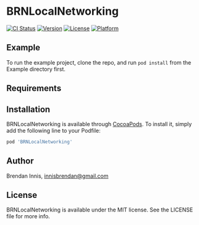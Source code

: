 # BRNLocalNetworking

[![CI Status](https://img.shields.io/travis/brendaninnis/BRNLocalNetworking.svg?style=flat)](https://travis-ci.org/brendaninnis/BRNLocalNetworking)
[![Version](https://img.shields.io/cocoapods/v/BRNLocalNetworking.svg?style=flat)](https://cocoapods.org/pods/BRNLocalNetworking)
[![License](https://img.shields.io/cocoapods/l/BRNLocalNetworking.svg?style=flat)](https://cocoapods.org/pods/BRNLocalNetworking)
[![Platform](https://img.shields.io/cocoapods/p/BRNLocalNetworking.svg?style=flat)](https://cocoapods.org/pods/BRNLocalNetworking)

## Example

To run the example project, clone the repo, and run `pod install` from the Example directory first.

## Requirements

## Installation

BRNLocalNetworking is available through [CocoaPods](https://cocoapods.org). To install
it, simply add the following line to your Podfile:

```ruby
pod 'BRNLocalNetworking'
```

## Author

Brendan Innis, innisbrendan@gmail.com

## License

BRNLocalNetworking is available under the MIT license. See the LICENSE file for more info.
